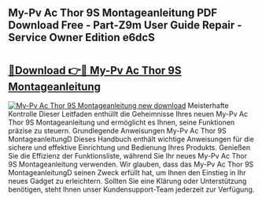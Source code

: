 ## My-Pv Ac Thor 9S Montageanleitung PDF Download Free - Part-Z9m User Guide Repair - Service Owner Edition e6dcS

# <h2><a href="http://df7lgab.blite.top/?on=My-Pv+Ac+Thor+9S+Montageanleitung">🔗Download 👉🔴 My-Pv Ac Thor 9S Montageanleitung</a></h2>

[![My-Pv Ac Thor 9S Montageanleitung new download](https://i.imgur.com/lujVjoI.png)](http://df7lgab.blite.top/?on=My-Pv+Ac+Thor+9S+Montageanleitung)
Meisterhafte Kontrolle Dieser Leitfaden enthüllt die Geheimnisse Ihres neuen My-Pv Ac Thor 9S Montageanleitung und ermöglicht es Ihnen, seine Funktionen präzise zu steuern. Grundlegende Anweisungen My-Pv Ac Thor 9S MontageanleitungD Dieses Handbuch enthält wichtige Anweisungen für die sichere und effektive Einrichtung und Bedienung Ihres Produkts. Genießen Sie die Effizienz der Funktionsliste, während Sie Ihr neues My-Pv Ac Thor 9S Montageanleitung verwenden. Wir glauben, dass das My-Pv Ac Thor 9S MontageanleitungD seinen Zweck erfüllt hat, um Ihnen den Einstieg in Ihr neues Gadget zu erleichtern. Sollten Sie eine Klärung oder Unterstützung benötigen, steht Ihnen unser Kundensupport-Team jederzeit zur Verfügung.
